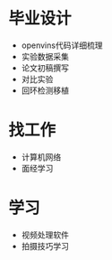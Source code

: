 # 毕业设计
* openvins代码详细梳理
* 实验数据采集
* 论文初稿撰写
* 对比实验
* 回环检测移植

# 找工作
* 计算机网络
* 面经学习

# 学习
* 视频处理软件
* 拍摄技巧学习
